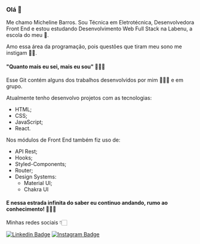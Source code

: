 ### Olá 👋

Me chamo Micheline Barros. Sou Técnica em Eletrotécnica, Desenvolvedora Front End e estou estudando 
Desenvolvimento Web Full Stack na Labenu, a escola do meu 🧡.

Amo essa área da programação, pois questões que tiram meu sono me instigam 🤔🤯.

####  "Quanto mais eu sei, mais eu sou"   💪🏻🧠

Esse Git contém alguns dos trabalhos desenvolvidos por mim 🙋🏻‍♀️ e em grupo.

Atualmente tenho desenvolvo projetos com as tecnologias:

- HTML;
- CSS;
- JavaScript;
- React.


Nos módulos de Front End também fiz uso de:

- API Rest;
- Hooks;
- Styled-Components;
- Router;
- Design Systems:
  -  Material UI;
  -  Chakra UI

#### E nessa estrada infinita do saber eu continuo andando, rumo ao conhecimento! 🚶🏻‍♀️

Minhas redes sociais 👇🏻

[![Linkedin Badge](https://img.shields.io/badge/-LinkedIn-blue?style=flat-square&logo=Linkedin&logoColor=white&link=https://www.linkedin.com/in/micheline-farias-felix-barros-b1832a214/)](https://www.linkedin.com/in/micheline-farias-felix-barros-b1832a214/) [![Instagram Badge](https://img.shields.io/badge/-Instagram-violet?style=flat-square&logo=Instagram&logoColor=white&link=https://www.instagram.com/mffbarr_os/)](https://www.instagram.com/mffbarr_os/) 

